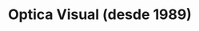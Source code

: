 ---
title: "Optica Visual (desde 1989)"
url: /asuncion-paraguay/optica-visual-desde-1989-estados-unidos-24/
shop: óptico
---